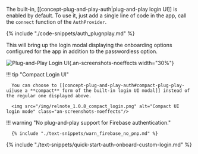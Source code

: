 The built-in, [[concept-plug-and-play-auth|plug-and-play login UI]] is enabled by default. To use it, just add a single line of code in the app, call the `connect` function of the `AuthProvider`.

{% include "./code-snippets/auth_plugnplay.md" %}

This will bring up the login modal displaying the onboarding options configured for the app in addition to the passwordless option.

![Plug-and-Play Login UI](/img/an_plug_n_play_auth.png){.an-screenshots-noeffects width="30%"}

!!! tip "Compact Login UI"

      You can choose to [[concept-plug-and-play-auth#compact-plug-play-ui|use a **compact** form of the built-in login UI modal]] instead of the regular one displayed above.

      <img src="/img/relnote_1.0.8_compact_login.png" alt="Compact UI login mode" class="an-screenshots-noeffects"/>

!!! warning "No plug-and-play support for Firebase authentication."

      {% include "./text-snippets/warn_firebase_no_pnp.md" %}

{% include "./text-snippets/quick-start-auth-onboard-custom-login.md" %}
